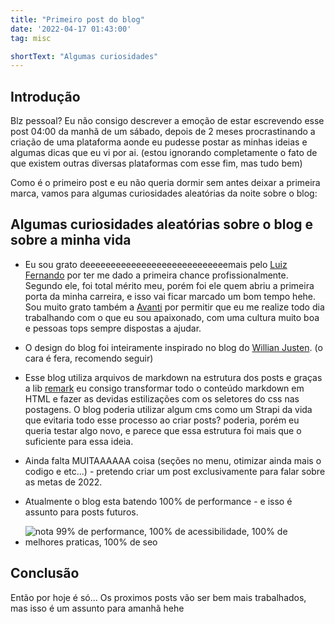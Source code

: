 ```yaml
---
title: "Primeiro post do blog"
date: '2022-04-17 01:43:00'
tag: misc

shortText: "Algumas curiosidades"
---
```



## Introdução

Blz pessoal? Eu não consigo descrever a emoção de estar escrevendo esse post 04:00 da manhã de um sábado, depois de 2 meses procrastinando a criação de uma plataforma aonde eu pudesse postar as minhas ideias e algumas dicas que eu vi por ai. (estou ignorando completamente o fato de que existem outras diversas plataformas com esse fim, mas tudo bem)

Como é o primeiro post e eu não queria dormir sem antes deixar a primeira marca, vamos para algumas curiosidades aleatórias da noite sobre o blog:

## Algumas curiosidades aleatórias sobre o blog e sobre a minha vida

- Eu sou grato deeeeeeeeeeeeeeeeeeeeeeeeeeeemais pelo [Luiz Fernando](https://www.linkedin.com/in/luizfndsilva/) por ter me dado a primeira chance profissionalmente. Segundo ele, foi total mérito meu, porém foi ele quem abriu a primeira porta da minha carreira, e isso vai ficar marcado um bom tempo hehe. Sou muito grato também a [Avanti](https://penseavanti.com.br/) por permitir que eu me realize todo dia trabalhando com o que eu sou apaixonado, com uma cultura muito boa e pessoas tops sempre dispostas a ajudar.

- O design do blog foi inteiramente inspirado no blog do [Willian Justen](https://www.linkedin.com/in/willianjusten/). (o cara é fera, recomendo seguir)

- Esse blog utiliza arquivos de markdown na estrutura dos posts e graças a lib [remark](https://www.npmjs.com/package/remark) eu consigo transformar todo o conteúdo markdown em HTML e fazer as devidas estilizações com os seletores do css nas postagens. O blog poderia utilizar algum cms como um Strapi da vida que evitaria todo esse processo ao criar posts? poderia, porém eu queria testar algo novo, e parece que essa estrutura foi mais que o suficiente para essa ideia.

- Ainda falta MUITAAAAAA coisa (seções no menu, otimizar ainda mais o codigo e etc...) - pretendo criar um post exclusivamente para falar sobre as metas de 2022.

- Atualmente o blog esta batendo 100% de performance - e isso é assunto para posts futuros.

- ![nota 99% de performance, 100% de acessibilidade, 100% de melhores praticas, 100% de seo](https://res.cloudinary.com/dezwlfeyb/image/upload/v1650174203/performance_hltji2.png)
 
## Conclusão

Então por hoje é só... Os proximos posts vão ser bem mais trabalhados, mas isso é um assunto para amanhã hehe